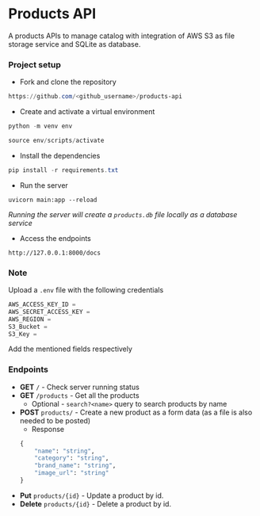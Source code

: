 # Products API
A products APIs to manage catalog with integration of AWS S3 as file storage service and SQLite as database.

### Project setup
+ Fork and clone the repository
```powershell
https://github.com/<github_username>/products-api
```

+ Create and activate a virtual environment
```powershell
python -m venv env
```

```powershell
source env/scripts/activate
```

+ Install the dependencies
```powershell
pip install -r requirements.txt
```

+ Run the server
```
uvicorn main:app --reload
```

*Running the server will create a `products.db` file locally as a database service*

+ Access the endpoints
```
http://127.0.0.1:8000/docs
```

### Note
Upload a `.env` file with the following credentials
```js
AWS_ACCESS_KEY_ID = 
AWS_SECRET_ACCESS_KEY = 
AWS_REGION = 
S3_Bucket = 
S3_Key = 
```
Add the mentioned fields respectively

### Endpoints

+ **GET** `/` - Check server running status
+ **GET** `/products` - Get all the products
    + Optional - `search?<name>` query to search products by name
+ **POST** `products/` - Create a new product as a form data (as a file is also needed to be posted)
    + Response
    ```py
    {
        "name": "string",
        "category": "string",
        "brand_name": "string",
        "image_url": "string"
    }
    ```
+ **Put** `products/{id}` - Update a product by id.
+ **Delete** `products/{id}` - Delete a product by id.
